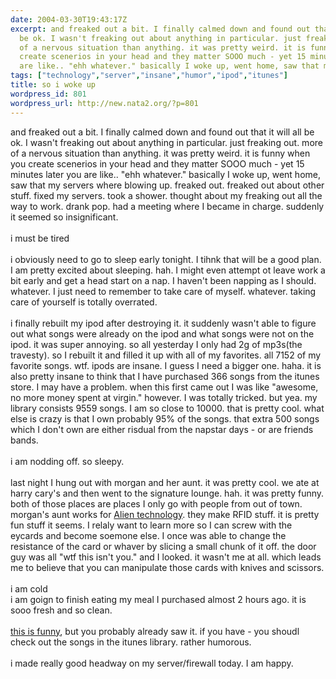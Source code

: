 ```yaml
---
date: 2004-03-30T19:43:17Z
excerpt: and freaked out a bit. I finally calmed down and found out that it will all
  be ok. I wasn't freaking out about anything in particular. just freaking out. more
  of a nervous situation than anything. it was pretty weird. it is funny when you
  create scenerios in your head and they matter SOOO much - yet 15 minutes later you
  are like.. "ehh whatever." basically I woke up, went home, saw that my serve...
tags: ["technology","server","insane","humor","ipod","itunes"]
title: so i woke up
wordpress_id: 801
wordpress_url: http://new.nata2.org/?p=801
---
```


and freaked out a bit. I finally calmed down and found out that it will all be ok. I wasn't freaking out about anything in particular. just freaking out. more of a nervous situation than anything. it was pretty weird. it is funny when you create scenerios in your head and they matter SOOO much - yet 15 minutes later you are like.. "ehh whatever." basically I woke up, went home, saw that my servers where blowing up. freaked out. freaked out about other stuff. fixed my servers. took a shower. thought about my freaking out all the way to work. drank pop. had a meeting where I became in charge. suddenly it seemed so insignificant.<br/><br/>i must be tired<br/><br/>i obviously need to go to sleep early tonight. I tihnk that will be a good plan.  I am pretty excited about sleeping. hah. I might even attempt ot leave work a bit early and get a head start on a nap. I haven't been napping as I should. whatever. I just need to remember to take care of myself. whatever. taking care of yourself is totally overrated.<br/><br/>i finally rebuilt my ipod after destroying it. it suddenly wasn't able to figure out what songs were already on the ipod and what songs were not on the ipod. it was super annoying. so all yesterday I only had 2g of mp3s(the travesty). so I rebuilt it and filled it up with all of my favorites. all 7152 of my favorite songs. wtf. ipods are insane. I guess I need a bigger one. haha. it is also pretty insane to think that I have purchased 366 songs from the itunes store. I may have a problem. when this first came out I was like "awesome, no more money spent at virgin." however. I was totally tricked. but yea. my library consists 9559 songs. I am so close to 10000. that is pretty cool. what else is crazy is that I own probably 95% of the songs. that extra 500 songs which I don't own are either risdual from the napstar days - or are friends bands.<br/><br/>i am nodding off. so sleepy. <br/><br/>last night I hung out with morgan and her aunt. it was pretty cool. we ate at harry cary's and then went to the signature lounge. hah. it was pretty funny. both of those places are places I only go with people from out of town. morgan's aunt works for <a href="http://www.alientechnology.com/">Alien technology</a>. they make RFID stuff. it is pretty fun stuff it seems. I relaly want to learn more so I can screw with the eycards and become soemone else. I once was able to change the resistance of the card or whaver by slicing a small chunk of it off. the door  guy was all "wtf this isn't you." and I looked. it wasn't me at all. which leads me to believe that you can manipulate those cards with knives and scissors. <br/><br/>i am cold<br/>i am goign to finish eating my meal I purchased almost 2 hours ago. it is sooo fresh and so clean. <br/><br/><a href="http://www.williamhung.net">this is funny</a>, but you probably already saw it. if you have - you shoudl check out the songs in the itunes library. rather humorous.<br/><br/>i made really good headway on my server/firewall today. I am happy. 

